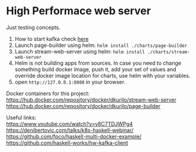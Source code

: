 # High Performace web server

Just testing concepts.  
1. How to start kafka check [here](./infra/README.md)  
2. Launch page-builder using helm: `helm install ./charts/page-builder`
3. Launch stream-web-server using helm: `helm install ./charts/stream-web-server`
4. Helm is not building apps from sources. In case you need to change something build docker image, push it, add your set of values and override docker image location for charts, use helm with your variables.
5. open `http://127.0.0.1:8080` in your browser.

Docker containers for this project:  
https://hub.docker.com/repository/docker/dkurilo/stream-web-server  
https://hub.docker.com/repository/docker/dkurilo/page-builder

Useful links:  
https://www.youtube.com/watch?v=y8C7TDJWPg4  
https://denibertovic.com/talks/k8s-haskell-webinar/  
https://github.com/fpco/haskell-multi-docker-example/  
https://github.com/haskell-works/hw-kafka-client  
